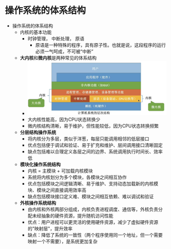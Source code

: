 # 操作系统的体系结构

* 操作系统的体系结构
	* 内核的基本功能
		* 时钟管理， 中断处理， 原语
			* 原语是一种特殊的程序，具有原子性。也就是说，这段程序的运行必须一气呵成，不可被“中断”
	* **大内核**和**微内核**是两种常见的体系结构
		* ![Pasted image 20250522173916.png](./img/Pasted%20image%2020250522173916.png)
		* 大内核性能高，因为CPU状态转换少
		* 微内核结构清晰，易于维护，但性能较低，因为CPU状态转换频繁
	* **分层结构操作系统**
		* 将内核分为多层，类似于洋葱，每层只能调用相邻的低层接口
		* 优点包括便于调试和验证、易于扩充和维护、层间调用接口清晰固定
		* 缺点包括难以合理定义各层之间的边界、系统调用执行时间长、效率低
	* **模块化操作系统结构**
		* 内核 = 主模块 + 可加载内核模块
		* 系统将内核划分为多个模块，各模块之间相互协作
		* 优点包括模块之间逻辑清晰、易于维护、支持动态加载新的内核模块、模块之间直接调用效率高
		* 缺点包括模块接口定义难、模块之间相互依赖、难以调试和验证
	* **外核操作系统结构**
		* 由内核和外核两部分组成，内核负责进程调度、通信等，外核负责分配未经抽象的硬件资源，提升随机访问性能
		* 优点：用户进程可以更灵活的使用硬件资源，减少了虚拟硬件资源的"映射层"，提升效率
		* 缺点：降低了系统的一致性（两个程序使用同一个地址，但一个需要映射一个不需要），是系统更加复杂